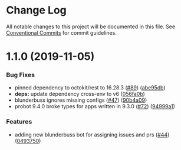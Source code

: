 # Change Log

All notable changes to this project will be documented in this file.
See [Conventional Commits](https://conventionalcommits.org) for commit guidelines.

# 1.1.0 (2019-11-05)


### Bug Fixes

* pinned dependency to octokit/rest to 16.28.3 ([#89](https://github.com/googleapis/repo-automation-bots/issues/89)) ([abe95db](https://github.com/googleapis/repo-automation-bots/commit/abe95dbd34e573336530c0d413ac925b2d084b2a))
* **deps:** update dependency cross-env to v6 ([056fa0b](https://github.com/googleapis/repo-automation-bots/commit/056fa0b1316d20d1cfcf57a9fcaef6a22a55fb66))
* blunderbuss ignores missing configs ([#47](https://github.com/googleapis/repo-automation-bots/issues/47)) ([90b4a09](https://github.com/googleapis/repo-automation-bots/commit/90b4a099e2a260948f61793f9e180498b186c403))
* probot 9.4.0 broke types for apps written in 9.3.0 ([#72](https://github.com/googleapis/repo-automation-bots/issues/72)) ([94999a1](https://github.com/googleapis/repo-automation-bots/commit/94999a1cc9e47380b91a301102aff92dc2b5b6ed))


### Features

* adding new blunderbuss bot for assigning issues and prs ([#44](https://github.com/googleapis/repo-automation-bots/issues/44)) ([0493750](https://github.com/googleapis/repo-automation-bots/commit/0493750f5b612690fdfc992c24517369ce4677c2))
